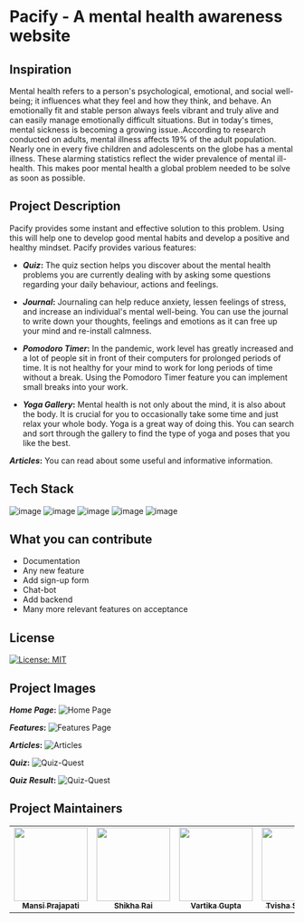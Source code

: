 # Pacify - A mental health awareness website

## Inspiration

Mental health refers to a person's psychological, emotional, and social well-being; it influences what they feel and how they think, and behave.
An emotionally fit and stable person always feels vibrant and truly alive and can easily manage emotionally difficult situations. But in today's times,
mental sickness is becoming a growing issue..According to research conducted on adults, mental illness affects 19% of the adult population. Nearly one 
in every five children and adolescents on the globe has a mental illness. These alarming statistics reflect the wider prevalence of mental ill-health.
This makes poor mental health a global problem needed to be solve as soon as possible.

## Project Description

Pacify provides some instant and effective solution to this problem. Using this will help one to develop good mental habits and develop a positive and 
healthy mindset.
Pacify provides various features:

- **_Quiz_:** The quiz section helps you discover about the mental health problems you are currently dealing with by asking some questions regarding your daily 
behaviour, actions and feelings.

- **_Journal_:** Journaling can help reduce anxiety, lessen feelings of stress, and increase an individual's mental well-being. You can use the journal to write 
down your thoughts, feelings and emotions as it can free up your mind and re-install calmness.

- **_Pomodoro Timer_:** In the pandemic, work level has greatly increased and a lot of people sit in front of their computers for prolonged periods of time. It 
is not healthy for your mind to work for long periods of time without a break. Using the Pomodoro Timer feature you can implement small breaks into your work.

- **_Yoga Gallery_:** Mental health is not only about the mind, it is also about the body. It is crucial for you to occasionally take some time and just relax your whole body. Yoga is a great way of doing this. You can search and sort through the gallery to find the type of yoga and poses that you like the best.

**_Articles_:** You can read about some useful and informative information.

## Tech Stack 
![image](https://img.shields.io/badge/JavaScript-323330?style=for-the-badge&logo=javascript&logoColor=F7DF1E)
![image](https://img.shields.io/badge/HTML5-E34F26?style=for-the-badge&logo=html5&logoColor=white)
![image](https://img.shields.io/badge/CSS3-1572B6?style=for-the-badge&logo=css3&logoColor=white)
![image](https://img.shields.io/badge/json-5E5C5C?style=for-the-badge&logo=json&logoColor=white)
![image](https://img.shields.io/badge/Bootstrap-563D7C?style=for-the-badge&logo=bootstrap&logoColor=white)

## What you can contribute
- Documentation
- Any new feature 
- Add sign-up form
- Chat-bot
- Add backend
- Many more relevant features on acceptance

## License

[![License: MIT](https://img.shields.io/badge/License-MIT-yellow.svg)](https://opensource.org/licenses/MIT)

## Project Images

**_Home Page_:**
![Home Page](https://github.com/Ranjana550/Pacify-final/blob/project-images/images%20file/Home.png)

**_Features_:**
![Features Page](https://github.com/Ranjana550/Pacify-final/blob/project-images/images%20file/Features.png)

**_Articles_:**
![Articles](https://github.com/Ranjana550/Pacify-final/blob/project-images/images%20file/Article.png)

**_Quiz_:**
![Quiz-Quest](https://github.com/Ranjana550/Pacify-final/blob/project-images/images%20file/Quiz1.png)

**_Quiz Result_:**
![Quiz-Quest](https://github.com/Ranjana550/Pacify-final/blob/project-images/images%20file/Quiz2.png)

## Project Maintainers

<div>
<table>
  <tbody><tr>
     <td align="center"><a href="https://github.com/mp3730"><img alt="" src="https://avatars.githubusercontent.com/mp3730" width="130px;"><br><sub><b> Mansi Prajapati </b></sub></a><br></td> </a></td>
     <td align="center"><a href="https://github.com/srai0109"><img alt="" src="https://avatars.githubusercontent.com/srai0109" width="130px;"><br><sub><b> Shikha Rai </b></sub></a><br></td> </a></td>
     <td align="center"><a href="https://github.com/vartika0605"><img alt="" src="https://avatars.githubusercontent.com/vartika0605" width="130px;"><br><sub><b> Vartika Gupta </b></sub></a><br></td> </a></td>
     <td align="center"><a href="https://github.com/Tvisha07"><img alt="" src="https://avatars.githubusercontent.com/Tvisha07" width="130px;"><br><sub><b> Tvisha Srivastava </b></sub></a><br></td> </a></td>
  </tr>
</tbody></table>
</div>

